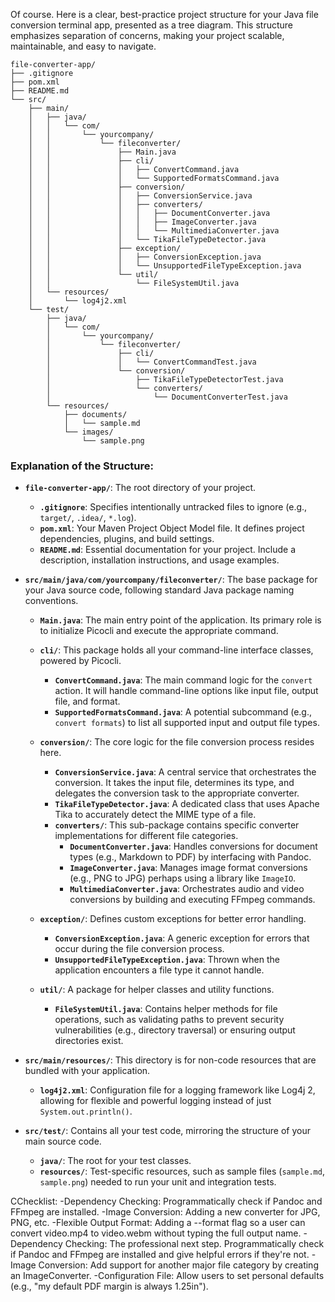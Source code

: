Of course. Here is a clear, best-practice project structure for your Java file conversion terminal app, presented as a tree diagram. This structure emphasizes separation of concerns, making your project scalable, maintainable, and easy to navigate.

```
file-converter-app/
├── .gitignore
├── pom.xml
├── README.md
└── src/
    ├── main/
    │   ├── java/
    │   │   └── com/
    │   │       └── yourcompany/
    │   │           └── fileconverter/
    │   │               ├── Main.java
    │   │               ├── cli/
    │   │               │   ├── ConvertCommand.java
    │   │               │   └── SupportedFormatsCommand.java
    │   │               ├── conversion/
    │   │               │   ├── ConversionService.java
    │   │               │   ├── converters/
    │   │               │   │   ├── DocumentConverter.java
    │   │               │   │   ├── ImageConverter.java
    │   │               │   │   └── MultimediaConverter.java
    │   │               │   └── TikaFileTypeDetector.java
    │   │               ├── exception/
    │   │               │   ├── ConversionException.java
    │   │               │   └── UnsupportedFileTypeException.java
    │   │               └── util/
    │   │                   └── FileSystemUtil.java
    │   └── resources/
    │       └── log4j2.xml
    └── test/
        ├── java/
        │   └── com/
        │       └── yourcompany/
        │           └── fileconverter/
        │               ├── cli/
        │               │   └── ConvertCommandTest.java
        │               └── conversion/
        │                   ├── TikaFileTypeDetectorTest.java
        │                   └── converters/
        │                       └── DocumentConverterTest.java
        └── resources/
            ├── documents/
            │   └── sample.md
            └── images/
                └── sample.png
```

### **Explanation of the Structure:**

* **`file-converter-app/`**: The root directory of your project.

    * **`.gitignore`**: Specifies intentionally untracked files to ignore (e.g., `target/`, `.idea/`, `*.log`).
    * **`pom.xml`**: Your Maven Project Object Model file. It defines project dependencies, plugins, and build settings.
    * **`README.md`**: Essential documentation for your project. Include a description, installation instructions, and usage examples.

* **`src/main/java/com/yourcompany/fileconverter/`**: The base package for your Java source code, following standard Java package naming conventions.

    * **`Main.java`**: The main entry point of the application. Its primary role is to initialize Picocli and execute the appropriate command.

    * **`cli/`**: This package holds all your command-line interface classes, powered by Picocli.

        * **`ConvertCommand.java`**: The main command logic for the `convert` action. It will handle command-line options like input file, output file, and format.
        * **`SupportedFormatsCommand.java`**: A potential subcommand (e.g., `convert formats`) to list all supported input and output file types.

    * **`conversion/`**: The core logic for the file conversion process resides here.

        * **`ConversionService.java`**: A central service that orchestrates the conversion. It takes the input file, determines its type, and delegates the conversion task to the appropriate converter.
        * **`TikaFileTypeDetector.java`**: A dedicated class that uses Apache Tika to accurately detect the MIME type of a file.
        * **`converters/`**: This sub-package contains specific converter implementations for different file categories.
            * **`DocumentConverter.java`**: Handles conversions for document types (e.g., Markdown to PDF) by interfacing with Pandoc.
            * **`ImageConverter.java`**: Manages image format conversions (e.g., PNG to JPG) perhaps using a library like `ImageIO`.
            * **`MultimediaConverter.java`**: Orchestrates audio and video conversions by building and executing FFmpeg commands.

    * **`exception/`**: Defines custom exceptions for better error handling.

        * **`ConversionException.java`**: A generic exception for errors that occur during the file conversion process.
        * **`UnsupportedFileTypeException.java`**: Thrown when the application encounters a file type it cannot handle.

    * **`util/`**: A package for helper classes and utility functions.

        * **`FileSystemUtil.java`**: Contains helper methods for file operations, such as validating paths to prevent security vulnerabilities (e.g., directory traversal) or ensuring output directories exist.

* **`src/main/resources/`**: This directory is for non-code resources that are bundled with your application.

    * **`log4j2.xml`**: Configuration file for a logging framework like Log4j 2, allowing for flexible and powerful logging instead of just `System.out.println()`.

* **`src/test/`**: Contains all your test code, mirroring the structure of your main source code.

    * **`java/`**: The root for your test classes.
    * **`resources/`**: Test-specific resources, such as sample files (`sample.md`, `sample.png`) needed to run your unit and integration tests.

CChecklist:
-Dependency Checking: Programmatically check if Pandoc and FFmpeg are installed.
-Image Conversion: Adding a new converter for JPG, PNG, etc.
-Flexible Output Format: Adding a --format flag so a user can convert video.mp4 to video.webm without typing the full output name.
-Dependency Checking: The professional next step. Programmatically check if Pandoc and FFmpeg are installed and give helpful errors if they're not.
-Image Conversion: Add support for another major file category by creating an ImageConverter.
-Configuration File: Allow users to set personal defaults (e.g., "my default PDF margin is always 1.25in").